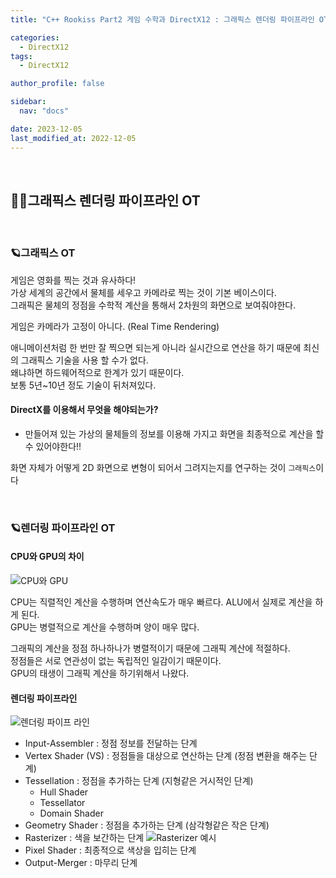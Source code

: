 ```yaml
---
title: "C++ Rookiss Part2 게임 수학과 DirectX12 : 그래픽스 렌더링 파이프라인 OT"

categories:
  - DirectX12
tags:
  - DirectX12

author_profile: false

sidebar:
  nav: "docs"

date: 2023-12-05
last_modified_at: 2022-12-05
---
```


<br>


## 🙇‍♀️그래픽스 렌더링 파이프라인 OT


<br>


### 🪐그래픽스 OT

게임은 영화를 찍는 것과 유사하다!  
가상 세계의 공간에서 물체를 세우고 카메라로 찍는 것이 기본 베이스이다.  
그래픽은 물체의 정점을 수학적 계산을 통해서 2차원의 화면으로 보여줘야한다.  

게임은 카메라가 고정이 아니다. (Real Time Rendering)

애니메이션처럼 한 번만 잘 찍으면 되는게 아니라 실시간으로 연산을 하기 때문에 최신의 그래픽스 기술을 사용 할 수가 없다.  
왜냐하면 하드웨어적으로 한계가 있기 때문이다.  
보통 5년~10년 정도 기술이 뒤처져있다.  

#### **DirectX를 이용해서 무엇을 해야되는가?**  
- 만들어져 있는 가상의 물체들의 정보를 이용해 가지고 화면을 최종적으로 계산을 할 수 있어야한다!!  

화면 자체가 어떻게 2D 화면으로 변형이 되어서 그려지는지를 연구하는 것이 `그래픽스`이다

<br>


### 🪐렌더링 파이프라인 OT


#### CPU와 GPU의 차이

![CPU와 GPU](https://github.com/stopresent/BOJ/assets/86364202/9e4c3041-3ad4-41f5-b218-6b00edf3bd1b)

CPU는 직렬적인 계산을 수행하며 연산속도가 매우 빠르다. ALU에서 실제로 계산을 하게 된다.  
GPU는 병렬적으로 계산을 수행하며 양이 매우 많다.  

그래픽의 계산을 정점 하나하나가 병렬적이기 때문에 그래픽 계산에 적절하다.  
정점들은 서로 연관성이 없는 독립적인 일감이기 때문이다.  
GPU의 태생이 그래픽 계산을 하기위해서 나왔다.

#### 렌더링 파이프라인

![렌더링 파이프 라인](https://github.com/stopresent/BOJ/assets/86364202/6737ac16-c584-4201-a972-9aad64cc6e57)

- Input-Assembler : 정점 정보를 전달하는 단계
- Vertex Shader (VS) : 정점들을 대상으로 연산하는 단계 (정점 변환을 해주는 단계)
- Tessellation : 정점을 추가하는 단계 (지형같은 거시적인 단계)
    - Hull Shader
    - Tessellator
    - Domain Shader
- Geometry Shader : 정점을 추가하는 단계 (삼각형같은 작은 단계)
- Rasterizer : 색을 보간하는 단계
    ![Rasterizer 예시](https://github.com/stopresent/BOJ/assets/86364202/0c7c6125-546b-4b71-9b6e-3e43bc056527)
- Pixel Shader : 최종적으로 색상을 입히는 단계
- Output-Merger : 마무리 단계